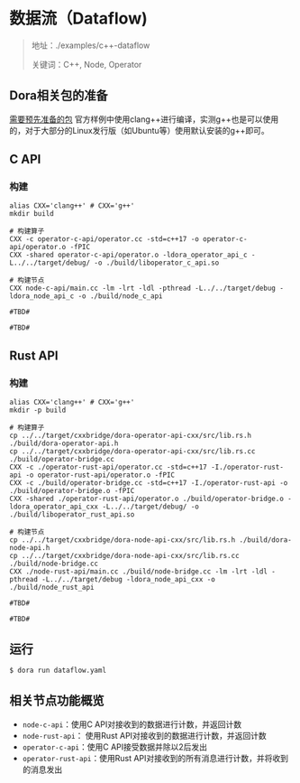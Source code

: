 # 数据流（Dataflow)

> 地址：./examples/c++-dataflow
>
> 关键词：C++, Node, Operator

## Dora相关包的准备
[需要预先准备的包](/basic/cpp.md#需要预先准备的包)
官方样例中使用clang++进行编译，实测g++也是可以使用的，对于大部分的Linux发行版（如Ubuntu等）使用默认安装的g++即可。

## C API
### 构建
<!-- langtabs-start -->
```Linux
alias CXX='clang++' # CXX='g++'
mkdir build

# 构建算子
CXX -c operator-c-api/operator.cc -std=c++17 -o operator-c-api/operator.o -fPIC
CXX -shared operator-c-api/operator.o -ldora_operator_api_c -L../../target/debug/ -o ./build/liboperator_c_api.so

# 构建节点
CXX node-c-api/main.cc -lm -lrt -ldl -pthread -L../../target/debug -ldora_node_api_c -o ./build/node_c_api
```
```Windows
#TBD#
```
```MacOS
#TBD#
```
<!-- langtabs-end -->

## Rust API
### 构建
<!-- langtabs-start -->
```Linux
alias CXX='clang++' # CXX='g++'
mkdir -p build

# 构建算子
cp ../../target/cxxbridge/dora-operator-api-cxx/src/lib.rs.h ./build/dora-operator-api.h
cp ../../target/cxxbridge/dora-operator-api-cxx/src/lib.rs.cc ./build/operator-bridge.cc
CXX -c ./operator-rust-api/operator.cc -std=c++17 -I./operator-rust-api -o operator-rust-api/operator.o -fPIC
CXX -c ./build/operator-bridge.cc -std=c++17 -I./operator-rust-api -o ./build/operator-bridge.o -fPIC
CXX -shared ./operator-rust-api/operator.o ./build/operator-bridge.o -ldora_operator_api_cxx -L../../target/debug/ -o ./build/liboperator_rust_api.so

# 构建节点
cp ../../target/cxxbridge/dora-node-api-cxx/src/lib.rs.h ./build/dora-node-api.h
cp ../../target/cxxbridge/dora-node-api-cxx/src/lib.rs.cc ./build/node-bridge.cc
CXX ./node-rust-api/main.cc ./build/node-bridge.cc -lm -lrt -ldl -pthread -L../../target/debug -ldora_node_api_cxx -o ./build/node_rust_api
```
```Windows
#TBD#
```
```MacOS
#TBD#
```
<!-- langtabs-end -->

## 运行
```bash
$ dora run dataflow.yaml
```

## 相关节点功能概览
- `node-c-api`：使用C API对接收到的数据进行计数，并返回计数
- `node-rust-api`： 使用Rust API对接收到的数据进行计数，并返回计数
- `operator-c-api`：使用C API接受数据并除以2后发出
- `operator-rust-api`：使用Rust API对接收到的所有消息进行计数，并将收到的消息发出
